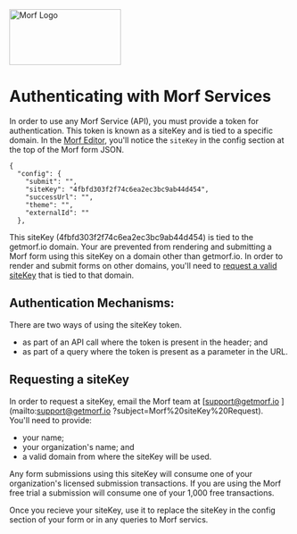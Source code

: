 <img src="https://uploads-ssl.webflow.com/61e714dee6e03a006b829c3a/621cf6cde8ae4f61b08896b4_MORF%20Logo.svg" width="200" height="100" alt="Morf Logo">

# Authenticating with Morf Services

In order to use any Morf Service (API), you must provide a token for authentication.   This token is known as a siteKey and is tied to a specific domain. In the [Morf Editor](https://editor.getmorf.io/#/), you'll notice the `siteKey` in the config section at the top of the Morf form JSON.

    {
      "config": {
        "submit": "",
        "siteKey": "4fbfd303f2f74c6ea2ec3bc9ab44d454",
        "successUrl": "",
        "theme": "",
        "externalId": ""
      },


This siteKey (4fbfd303f2f74c6ea2ec3bc9ab44d454) is tied to the getmorf.io domain.   Your are prevented from rendering and submitting a Morf form using this siteKey on a domain other than getmorf.io.   In order to render and submit forms on other domains, you'll need to [request a valid siteKey](#requesting-a-siteKey) that is tied to that domain.

## Authentication Mechanisms:

There are two ways of using the siteKey token.  
<UL>
 <li>as part of an API call where the token is present in the header; and 
 <li>as part of a query where the token is present as a parameter in the URL.
</UL>
    
## Requesting a siteKey <a name="requesting-a-siteKey"></a>

In order to request a siteKey, email the Morf team at [support@getmorf.io ](mailto:support@getmorf.io ?subject=Morf%20siteKey%20Request).  
You'll need to provide: 
<ul>
    <li>your name;
    <li>your organization's name; and
    <li>a valid domain from where the siteKey will be used.
</ul>

Any form submissions using this siteKey will consume one of your organization's licensed submission transactions.   If you are using the Morf free trial a submission will consume one of your 1,000 free transactions.

Once you recieve your siteKey, use it to replace the siteKey in the config section of your form or in any queries to Morf servics.
